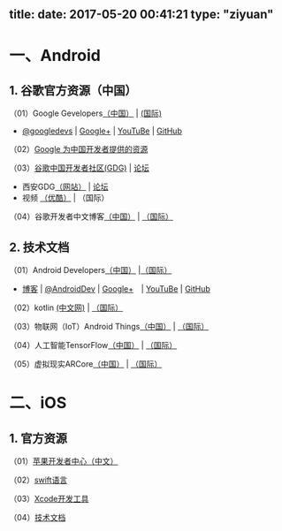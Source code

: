 title: 
date: 2017-05-20 00:41:21
type: "ziyuan"
---
# 一、Android #
## 1. 谷歌官方资源（中国） ##
（01）Google Gevelopers[（中国）](https://developers.google.cn/) | [(国际)](https://developers.google.com/)

 - [@googledevs](https://twitter.com/googledevs) | [Google+](https://plus.google.com/+GoogleDevelopers/posts) | [YouTuBe](https://www.youtube.com/user/GoogleDevelopers) | [GitHub](https://github.com/google)

（02）[Google 为中国开发者提供的资源](https://developers.google.cn/china/)

（03）[谷歌中国开发者社区(GDG)](http://chinagdg.org/) |  [论坛](http://www.chinagdg.com/)

 - 西安GDG[（网站）](http://gdgxian.org/) | [论坛](http://www.chinagdg.com/forum-44-1.html)
 - 视频 [（优酷）](http://chinagdg.org/google-videos/) | （国际）

（04）谷歌开发者中文博客[（中国）](http://developers.googleblog.cn/) | [（国际）](https://developers.googleblog.com/)

## 2. 技术文档 ##
（01）Android Developers[（中国）](https://developer.android.google.cn/index.html) |[（国际）](https://developer.android.com/index.html)

 - [博客](https://android-developers.googleblog.com/) | [@AndroidDev](https://twitter.com/AndroidDev) | [Google+](https://plus.google.com/+AndroidDevelopers)　| [YouTuBe](https://www.youtube.com/user/androiddevelopers) | [GitHub](https://github.com/android)

（02）kotlin [(中文网)](https://www.kotlincn.net/) | [（国际）](https://kotlinlang.org/)

（03）物联网（IoT）Android Things[（中国）](https://developer.android.google.cn/things/index.html) | [（国际）](https://developer.android.com/things/index.html)

（04）人工智能TensorFlow[（中国）](https://tensorflow.google.cn/) | [（国际）](https://www.tensorflow.org/)

（05）虚拟现实ARCore[（中国）](https://developers.google.cn/ar/) | [（国际）](https://developers.google.com/ar/)



# 二、iOS #
## 1. 官方资源 ##
（01）[苹果开发者中心（中文）](https://developer.apple.com/cn/)

（02）[swift语言](https://developer.apple.com/swift/)

（03）[Xcode开发工具](https://developer.apple.com/cn/xcode/)

（04）[技术文档](https://developer.apple.com/documentation/)

